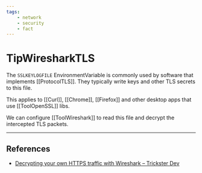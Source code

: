 ```yaml
---
tags:
    - network
    - security
    - fact
---
```


# TipWiresharkTLS

The `SSLKEYLOGFILE` EnvironmentVariable is commonly used by software that implements [[ProtocolTLS]]. They typically write keys and other TLS secrets to this file.

This applies to [[Curl]], [[Chrome]], [[Firefox]] and other desktop apps that use [[ToolOpenSSL]] libs.

We can configure [[ToolWireshark]] to read this file and decrypt the intercepted TLS packets.

___

## References

* [Decrypting your own HTTPS traffic with Wireshark – Trickster Dev](https://www.trickster.dev/post/decrypting-your-own-https-traffic-with-wireshark/)
